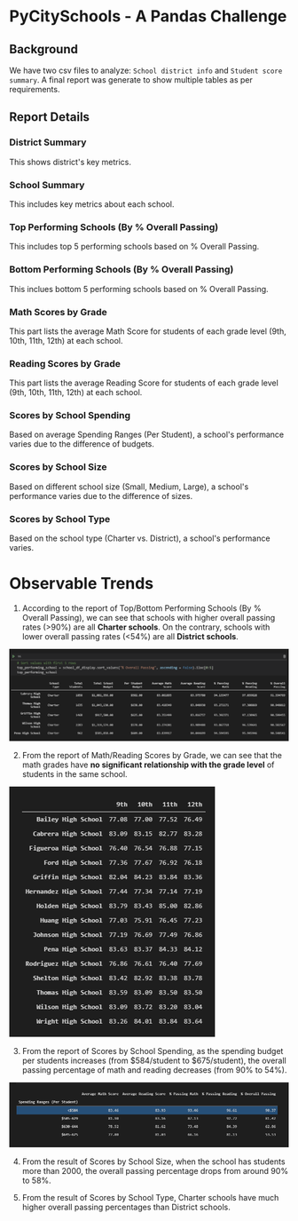 # PyCitySchools - A Pandas Challenge

## Background
We have two csv files to analyze: `School district info` and `Student score summary`. A final report was generate to show multiple tables as per requirements.

## Report Details

### District Summary
This shows district's key metrics.

### School Summary
This includes key metrics about each school.

### Top Performing Schools (By % Overall Passing)
This includes top 5 performing schools based on % Overall Passing.

### Bottom Performing Schools (By % Overall Passing)
This inclues bottom 5 performing schools based on % Overall Passing. 

### Math Scores by Grade
This part lists the average Math Score for students of each grade level (9th, 10th, 11th, 12th) at each school.

### Reading Scores by Grade
This part lists the average Reading Score for students of each grade level (9th, 10th, 11th, 12th) at each school.

### Scores by School Spending
Based on average Spending Ranges (Per Student), a school's performance varies due to the difference of budgets.

### Scores by School Size
Based on different school size (Small, Medium, Large), a school's performance varies due to the difference of sizes.

### Scores by School Type
Based on the school type (Charter vs. District), a school's performance varies.

# Observable Trends
1. According to the report of Top/Bottom Performing Schools (By % Overall Passing), we can see that schools with higher overall passing rates (>90%) are all **Charter schools**. On the contrary, schools with lower overall passing rates (<54%) are all **District schools**.

<img src="https://github.com/kk-deng/Pandas-Challenge/blob/main/PyCitySchools/Images/1.%20top%20schools.png?raw=true" alt="1-top-schools" border="0"></a>

2. From the report of Math/Reading Scores by Grade, we can see that the math grades have **no significant relationship with the grade level** of students in the same school.

<img src="https://github.com/kk-deng/Pandas-Challenge/blob/main/PyCitySchools/Images/2.Graders.png?raw=true" alt="1-top-schools" border="0"></a>

3. From the report of Scores by School Spending, as the spending budget per students increases (from $584/student to $675/student), the overall passing percentage of math and reading decreases (from 90% to 54%).

<img src="https://github.com/kk-deng/Pandas-Challenge/blob/main/PyCitySchools/Images/3.Budget.png?raw=true" alt="1-top-schools" border="0"></a>

4. From the result of Scores by School Size, when the school has students more than 2000, the overall passing percentage drops from around 90% to 58%.

5. From the result of Scores by School Type, Charter schools have much higher overall passing percentages than District schools. 
